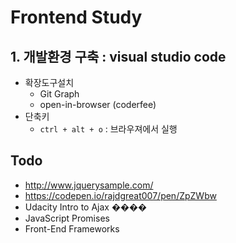 # Frontend Study

## 1. 개발환경 구축 : visual studio code

* 확장도구설치
    * Git Graph
    * open-in-browser (coderfee)
* 단축키
    * ```ctrl + alt + o``` : 브라우져에서 실행


## Todo

* http://www.jquerysample.com/
* https://codepen.io/rajdgreat007/pen/ZpZWbw
* Udacity Intro to Ajax ����
* JavaScript Promises
* Front-End Frameworks
